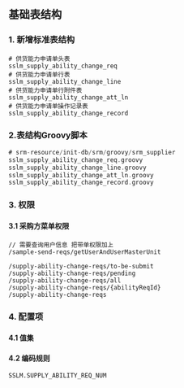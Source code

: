
## 基础表结构

### 1. 新增标准表结构

```
# 供货能力申请单头表
sslm_supply_ability_change_req
# 供货能力申请单行表
sslm_supply_ability_change_line
# 供货能力申请单行附件表
sslm_supply_ability_change_att_ln
# 供货能力申请单操作记录表
sslm_supply_ability_change_record
```

### 2.表结构Groovy脚本

```groovy
# srm-resource/init-db/srm/groovy/srm_supplier
sslm_supply_ability_change_req.groovy
sslm_supply_ability_change_line.groovy
sslm_supply_ability_change_att_ln.groovy
sslm_supply_ability_change_record.groovy
```

### 3. 权限


#### 3.1 采购方菜单权限

```
// 需要查询用户信息 把带单权限加上
/sample-send-reqs/getUserAndUserMasterUnit

/supply-ability-change-reqs/to-be-submit
/supply-ability-change-reqs/pending
/supply-ability-change-reqs/all
/supply-ability-change-reqs/{abilityReqId}
/supply-ability-change-reqs
```


### 4. 配置项

#### 4.1 值集


#### 4.2 编码规则

`SSLM.SUPPLY_ABILITY_REQ_NUM`